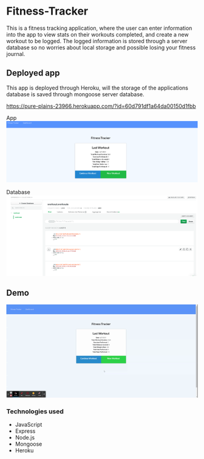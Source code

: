 # Fitness-Tracker
This is a fitness tracking application, where the user can enter information into the app to view stats on their workouts completed, and create a new workout to be logged. The logged information is stored through a server database so no worries about local storage and possible losing your fitness journal.

## Deployed app
This app is deployed through Heroku, will the storage of the applications database is saved through mongoose server database.

https://pure-plains-23966.herokuapp.com/?id=60d791df1a64da00150d1fbb

 App
![screenshot](./readmeAssets/display.png)

Database
![screenshot](./readmeAssets/database.png)


## Demo 


![screenshot](./readmeAssets/FitnessTrackerdemo.gif)

### Technologies used 
- JavaScript 
- Express
- Node.js
- Mongoose
- Heroku